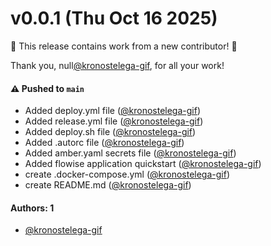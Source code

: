 # v0.0.1 (Thu Oct 16 2025)

:tada: This release contains work from a new contributor! :tada:

Thank you, null[@kronostelega-gif](https://github.com/kronostelega-gif), for all your work!

#### ⚠️ Pushed to `main`

- Added deploy.yml file ([@kronostelega-gif](https://github.com/kronostelega-gif))
- Added release.yml file ([@kronostelega-gif](https://github.com/kronostelega-gif))
- Added deploy.sh file ([@kronostelega-gif](https://github.com/kronostelega-gif))
- Added .autorc file ([@kronostelega-gif](https://github.com/kronostelega-gif))
- Added amber.yaml secrets file ([@kronostelega-gif](https://github.com/kronostelega-gif))
- Added flowise application quickstart ([@kronostelega-gif](https://github.com/kronostelega-gif))
- create .docker-compose.yml ([@kronostelega-gif](https://github.com/kronostelega-gif))
- create README.md ([@kronostelega-gif](https://github.com/kronostelega-gif))

#### Authors: 1

- [@kronostelega-gif](https://github.com/kronostelega-gif)
